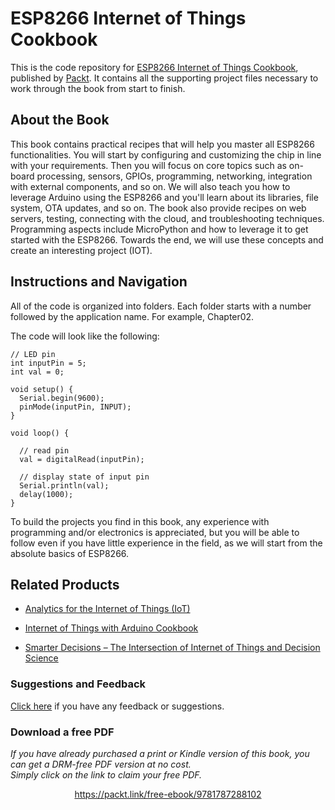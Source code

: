 


# ESP8266 Internet of Things Cookbook
This is the code repository for [ESP8266 Internet of Things Cookbook](https://www.packtpub.com/hardware-and-creative/esp8266-internet-things-cookbook?utm_source=github&utm_medium=repository&utm_campaign=9781787288102), published by [Packt](https://www.packtpub.com/?utm_source=github). It contains all the supporting project files necessary to work through the book from start to finish.
## About the Book
This book contains practical recipes that will help you master all ESP8266 functionalities. You will start by configuring and customizing the chip in line with your requirements. Then you will focus on core topics such as on-board processing, sensors, GPIOs, programming, networking, integration with external components, and so on. We will also teach you how to leverage Arduino using the ESP8266 and you'll learn about its libraries, file system, OTA updates, and so on. The book also provide recipes on web servers, testing, connecting with the cloud, and troubleshooting techniques. Programming aspects include MicroPython and how to leverage it to get started with the ESP8266. Towards the end, we will use these concepts and create an interesting project (IOT).


## Instructions and Navigation
All of the code is organized into folders. Each folder starts with a number followed by the application name. For example, Chapter02.

The code will look like the following:
```
// LED pin
int inputPin = 5;
int val = 0;

void setup() {
  Serial.begin(9600);
  pinMode(inputPin, INPUT);
}

void loop() {
  
  // read pin
  val = digitalRead(inputPin);
 
  // display state of input pin  
  Serial.println(val);                              
  delay(1000);             
}

```

To build the projects you find in this book, any experience with programming and/or electronics is appreciated, but you will be able to follow even if you have little experience in the field, as we will start from the absolute basics of ESP8266.

## Related Products
* [Analytics for the Internet of Things (IoT)](https://www.packtpub.com/hardware-and-creative/analytics-internet-things-iot?utm_source=repository&utm_medium=github&utm_campaign=repository&utm_term=9781787120730)

* [Internet of Things with Arduino Cookbook](https://www.packtpub.com/hardware-and-creative/internet-things-arduino-cookbook?utm_source=repository&utm_medium=github&utm_campaign=repository&utm_term=9781785286582)

* [Smarter Decisions – The Intersection of Internet of Things and Decision Science](https://www.packtpub.com/big-data-and-business-intelligence/smarter-decisions-intersection-internet-things-and-decision-scien?utm_source=repository&utm_medium=github&utm_campaign=repository&utm_term=9781785884191)

### Suggestions and Feedback
[Click here](https://docs.google.com/forms/d/e/1FAIpQLSe5qwunkGf6PUvzPirPDtuy1Du5Rlzew23UBp2S-P3wB-GcwQ/viewform) if you have any feedback or suggestions. 
### Download a free PDF

 <i>If you have already purchased a print or Kindle version of this book, you can get a DRM-free PDF version at no cost.<br>Simply click on the link to claim your free PDF.</i>
<p align="center"> <a href="https://packt.link/free-ebook/9781787288102">https://packt.link/free-ebook/9781787288102 </a> </p>